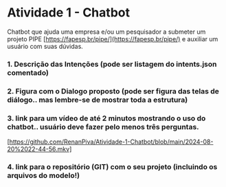 # Atividade 1 - Chatbot

Chatbot que ajuda uma empresa e/ou um pesquisador a submeter um projeto PIPE  [https://fapesp.br/pipe/](https://fapesp.br/pipe/) e auxiliar um usuário com suas dúvidas.

### 1. Descrição das Intenções (pode ser listagem do intents.json comentado)
### 2. Figura com o Dialogo proposto (pode ser figura das telas de diálogo.. mas lembre-se de mostrar toda a estrutura)
### 3. link para um vídeo de até 2 minutos mostrando o uso do chatbot.. usuário deve fazer pelo menos três perguntas.
[https://github.com/RenanPiva/Atividade-1-Chatbot/blob/main/2024-08-20%2022-44-56.mkv]
### 4. link para o repositório (GIT) com o seu projeto (incluindo os arquivos do modelo!)
